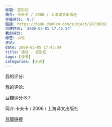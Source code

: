 ```yaml
---
标题: 变形记
简介: 卡夫卡 / 2006 / 上海译文出版社
豆瓣评分: '8.7'
链接: https://book.douban.com/subject/1873900/
创建时间: '2009-05-05 17:45:54'
我的评分:
标签: 小说
评论:
date: 2009-05-05 17:45:54
title: 读过 - 变形记
tags: [读书]
categories: [小说]
---
```


我的评分:

我的评论:

豆瓣评分:8.7

简介:卡夫卡 / 2006 / 上海译文出版社

[豆瓣链接](https://book.douban.com/subject/1873900/)

